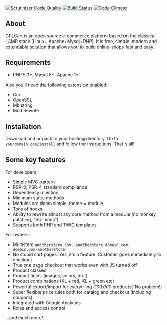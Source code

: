 [![Scrutinizer Code Quality](https://scrutinizer-ci.com/g/gplcart/gplcart/badges/quality-score.png?b=dev)](https://scrutinizer-ci.com/g/gplcart/gplcart/?branch=dev) [![Build Status](https://scrutinizer-ci.com/g/gplcart/gplcart/badges/build.png?b=dev)](https://scrutinizer-ci.com/g/gplcart/gplcart/build-status/dev) [![Code Climate](https://codeclimate.com/github/gplcart/gplcart/badges/gpa.svg)](https://codeclimate.com/github/gplcart/gplcart)

## About ##
GPLCart is an open source e-commerce platform based on the classical LAMP stack (Linux+ Apache+Mysql+PHP). It is free, simple, modern and extendable solution that allows you to build online-shops fast and easy.

## Requirements ##

- PHP 5.3+, Mysql 5+, Apache 1+

Also you'll need the following extension enabled:

- Curl
- OpenSSL
- Mb string
- Mod Rewrite

## Installation ##

Download and unpack to your hosting directory. Go to `yourdomain.com/install` and follow the instructions. That's all!

## Some key features ##

For developers:

- Simple MVC pattern
- PSR-0, PSR-4 standard compliance
- Dependency injection
- Minimum static methods
- Modules are damn simple, theme = module
- Tons of hooks
- Ability to rewrite almost any core method from a module (no monkey patching, "VQ mods")
- Supports both PHP and TWIG templates

For owners:

- Multistore `anotherstore.com, anotherstore.domain.com, domain.com/anotherstore`
- No stupid cart pages. Yes, it's a feature. Customer goes immediately to checkout
- True one page checkout that works even with JS turned off
- Product classes
- Product fields (images, colors, text)
- Product combinations (XL + red, XL + green etc)
- Powerful export/import for everything (*100.000* products? No problem!)
- Super flexible price rules both for catalog and checkout (including coupons)
- Integrated with Google Analytics
- Roles and access control

...and much more!
